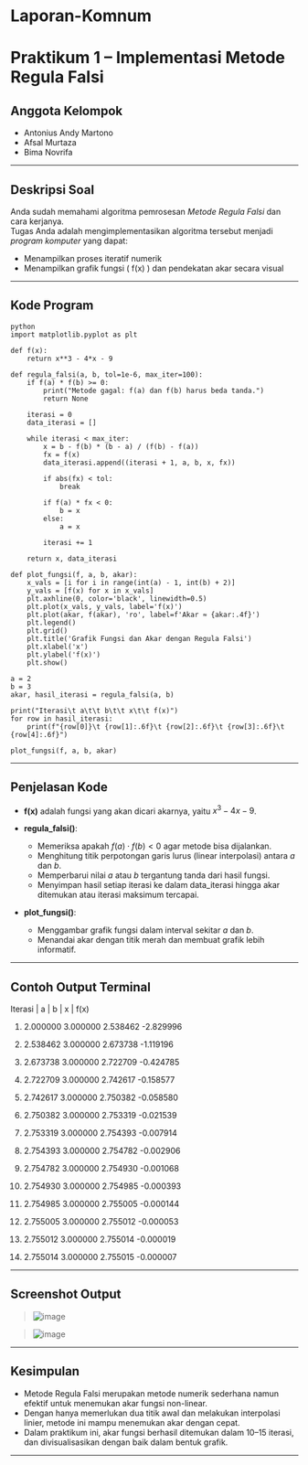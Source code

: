# Laporan-Komnum
# Praktikum 1 – Implementasi Metode Regula Falsi

##  Anggota Kelompok
- Antonius Andy Martono  
- Afsal Murtaza  
- Bima Novrifa  

---

##  Deskripsi Soal

Anda sudah memahami algoritma pemrosesan *Metode Regula Falsi* dan cara kerjanya.  
Tugas Anda adalah mengimplementasikan algoritma tersebut menjadi *program komputer* yang dapat:

- Menampilkan proses iteratif numerik
- Menampilkan grafik fungsi \( f(x) \) dan pendekatan akar secara visual

---

##  Kode Program
```
python
import matplotlib.pyplot as plt

def f(x):
    return x**3 - 4*x - 9

def regula_falsi(a, b, tol=1e-6, max_iter=100):
    if f(a) * f(b) >= 0:
        print("Metode gagal: f(a) dan f(b) harus beda tanda.")
        return None

    iterasi = 0
    data_iterasi = []

    while iterasi < max_iter:
        x = b - f(b) * (b - a) / (f(b) - f(a))
        fx = f(x)
        data_iterasi.append((iterasi + 1, a, b, x, fx))

        if abs(fx) < tol:
            break

        if f(a) * fx < 0:
            b = x
        else:
            a = x

        iterasi += 1

    return x, data_iterasi

def plot_fungsi(f, a, b, akar):
    x_vals = [i for i in range(int(a) - 1, int(b) + 2)]
    y_vals = [f(x) for x in x_vals]
    plt.axhline(0, color='black', linewidth=0.5)
    plt.plot(x_vals, y_vals, label='f(x)')
    plt.plot(akar, f(akar), 'ro', label=f'Akar ≈ {akar:.4f}')
    plt.legend()
    plt.grid()
    plt.title('Grafik Fungsi dan Akar dengan Regula Falsi')
    plt.xlabel('x')
    plt.ylabel('f(x)')
    plt.show()

a = 2
b = 3
akar, hasil_iterasi = regula_falsi(a, b)

print("Iterasi\t a\t\t b\t\t x\t\t f(x)")
for row in hasil_iterasi:
    print(f"{row[0]}\t {row[1]:.6f}\t {row[2]:.6f}\t {row[3]:.6f}\t {row[4]:.6f}")

plot_fungsi(f, a, b, akar)
```

---

##  Penjelasan Kode

* **f(x)** adalah fungsi yang akan dicari akarnya, yaitu $x^3 - 4x - 9$.
* **regula_falsi()**:

  * Memeriksa apakah $f(a) \cdot f(b) < 0$ agar metode bisa dijalankan.
  * Menghitung titik perpotongan garis lurus (linear interpolasi) antara $a$ dan $b$.
  * Memperbarui nilai $a$ atau $b$ tergantung tanda dari hasil fungsi.
  * Menyimpan hasil setiap iterasi ke dalam data_iterasi hingga akar ditemukan atau iterasi maksimum tercapai.
* **plot_fungsi()**:

  * Menggambar grafik fungsi dalam interval sekitar $a$ dan $b$.
  * Menandai akar dengan titik merah dan membuat grafik lebih informatif.

---

##  Contoh Output Terminal


Iterasi  |  a		|   b   |	 x	 |  f(x)

1)	 2.000000	 3.000000	 2.538462	 -2.829996

2)	 2.538462	 3.000000	 2.673738	 -1.119196

3)	 2.673738	 3.000000	 2.722709	 -0.424785

4)	 2.722709	 3.000000	 2.742617	 -0.158577

5)	 2.742617	 3.000000	 2.750382	 -0.058580

6)	 2.750382	 3.000000	 2.753319	 -0.021539

7)	 2.753319	 3.000000	 2.754393	 -0.007914

8)	 2.754393	 3.000000	 2.754782	 -0.002906

9)	 2.754782	 3.000000	 2.754930	 -0.001068

10)	 2.754930	 3.000000	 2.754985	 -0.000393

11)	 2.754985	 3.000000	 2.755005	 -0.000144

12)	 2.755005	 3.000000	 2.755012	 -0.000053

13)	 2.755012	 3.000000	 2.755014	 -0.000019

14)	 2.755014	 3.000000	 2.755015	 -0.000007


---

## Screenshot Output

> ![image](https://github.com/user-attachments/assets/644176dd-401e-4b6d-9a9c-61fc9bea50e4)


> ![image](https://github.com/user-attachments/assets/9721f9b2-543c-4eb5-8d6b-d50f58c0992f)


---

## Kesimpulan

- Metode Regula Falsi merupakan metode numerik sederhana namun efektif untuk menemukan akar fungsi non-linear.
- Dengan hanya memerlukan dua titik awal dan melakukan interpolasi linier, metode ini mampu menemukan akar dengan cepat.
- Dalam praktikum ini, akar fungsi berhasil ditemukan dalam 10–15 iterasi, dan divisualisasikan dengan baik dalam bentuk grafik.

---
